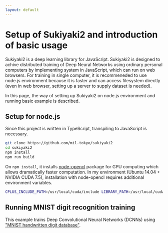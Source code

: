 ```yaml
---
layout: default
---
```


# Setup of Sukiyaki2 and introduction of basic usage

Sukiyaki2 is a deep learning library for JavaScript.
Sukiyaki2 is designed to achive distributed training of Deep Neural Networks using ordinary personal
computers by implementing system in JavaScript, which can run on web browsers.
For training in single computer, it is recommeneded to use node.js environment
because it is faster and can access filesystem directly
(even in web browser, setting up a server to supply dataset is needed).

In this page, the way of setting up Sukiyaki2 on node.js environment and running basic example is described.

## Setup for node.js
Since this project is written in TypeScript, transpiling to JavaScript is necessary.

```bash
git clone https://github.com/mil-tokyo/sukiyaki2
cd sukiyaki2
npm install
npm run build
```

On `npm install`, it installs [node-opencl](https://github.com/mikeseven/node-opencl) package for GPU computing which allows dramatically faster computation.
In my environment (Ubuntu 14.04 + NVIDIA CUDA 7.5), installation with node-opencl requires additional environment variables.

```bash
CPLUS_INCLUDE_PATH=/usr/local/cuda/include LIBRARY_PATH=/usr/local/cuda/lib64 npm install
```

## Running MNIST digit recognition training
This example trains Deep Convolutional Neural Networks (DCNNs) using ["MNIST handwritten digit database"](http://yann.lecun.com/exdb/mnist/).

